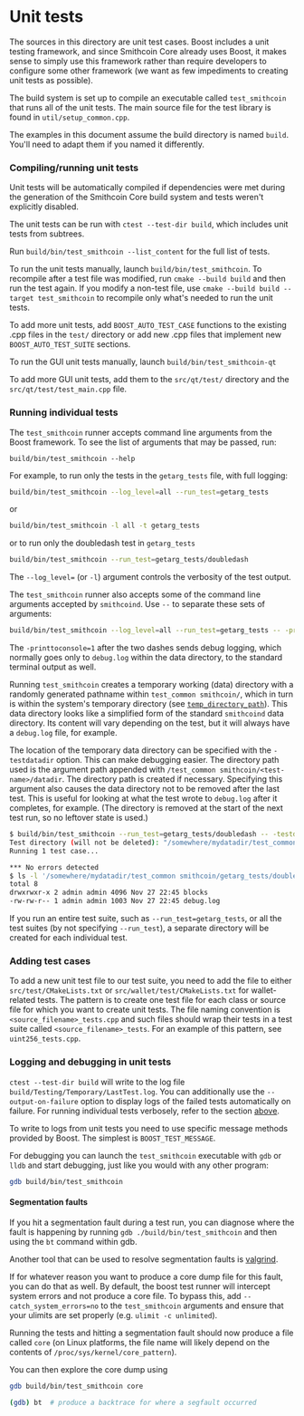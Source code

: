 # Unit tests

The sources in this directory are unit test cases. Boost includes a
unit testing framework, and since Smithcoin Core already uses Boost, it makes
sense to simply use this framework rather than require developers to
configure some other framework (we want as few impediments to creating
unit tests as possible).

The build system is set up to compile an executable called `test_smithcoin`
that runs all of the unit tests. The main source file for the test library is found in
`util/setup_common.cpp`.

The examples in this document assume the build directory is named
`build`. You'll need to adapt them if you named it differently.

### Compiling/running unit tests

Unit tests will be automatically compiled if dependencies were met
during the generation of the Smithcoin Core build system
and tests weren't explicitly disabled.

The unit tests can be run with `ctest --test-dir build`, which includes unit
tests from subtrees.

Run `build/bin/test_smithcoin --list_content` for the full list of tests.

To run the unit tests manually, launch `build/bin/test_smithcoin`. To recompile
after a test file was modified, run `cmake --build build` and then run the test again. If you
modify a non-test file, use `cmake --build build --target test_smithcoin` to recompile only what's needed
to run the unit tests.

To add more unit tests, add `BOOST_AUTO_TEST_CASE` functions to the existing
.cpp files in the `test/` directory or add new .cpp files that
implement new `BOOST_AUTO_TEST_SUITE` sections.

To run the GUI unit tests manually, launch `build/bin/test_smithcoin-qt`

To add more GUI unit tests, add them to the `src/qt/test/` directory and
the `src/qt/test/test_main.cpp` file.

### Running individual tests

The `test_smithcoin` runner accepts command line arguments from the Boost
framework. To see the list of arguments that may be passed, run:

```
build/bin/test_smithcoin --help
```

For example, to run only the tests in the `getarg_tests` file, with full logging:

```bash
build/bin/test_smithcoin --log_level=all --run_test=getarg_tests
```

or

```bash
build/bin/test_smithcoin -l all -t getarg_tests
```

or to run only the doubledash test in `getarg_tests`

```bash
build/bin/test_smithcoin --run_test=getarg_tests/doubledash
```

The `--log_level=` (or `-l`) argument controls the verbosity of the test output.

The `test_smithcoin` runner also accepts some of the command line arguments accepted by
`smithcoind`. Use `--` to separate these sets of arguments:

```bash
build/bin/test_smithcoin --log_level=all --run_test=getarg_tests -- -printtoconsole=1
```

The `-printtoconsole=1` after the two dashes sends debug logging, which
normally goes only to `debug.log` within the data directory, to the
standard terminal output as well.

Running `test_smithcoin` creates a temporary working (data) directory with a randomly
generated pathname within `test_common smithcoin/`, which in turn is within
the system's temporary directory (see
[`temp_directory_path`](https://en.cppreference.com/w/cpp/filesystem/temp_directory_path)).
This data directory looks like a simplified form of the standard `smithcoind` data
directory. Its content will vary depending on the test, but it will always
have a `debug.log` file, for example.

The location of the temporary data directory can be specified with the
`-testdatadir` option. This can make debugging easier. The directory
path used is the argument path appended with
`/test_common smithcoin/<test-name>/datadir`.
The directory path is created if necessary.
Specifying this argument also causes the data directory
not to be removed after the last test. This is useful for looking at
what the test wrote to `debug.log` after it completes, for example.
(The directory is removed at the start of the next test run,
so no leftover state is used.)

```bash
$ build/bin/test_smithcoin --run_test=getarg_tests/doubledash -- -testdatadir=/somewhere/mydatadir
Test directory (will not be deleted): "/somewhere/mydatadir/test_common smithcoin/getarg_tests/doubledash/datadir"
Running 1 test case...

*** No errors detected
$ ls -l '/somewhere/mydatadir/test_common smithcoin/getarg_tests/doubledash/datadir'
total 8
drwxrwxr-x 2 admin admin 4096 Nov 27 22:45 blocks
-rw-rw-r-- 1 admin admin 1003 Nov 27 22:45 debug.log
```

If you run an entire test suite, such as `--run_test=getarg_tests`, or all the test suites
(by not specifying `--run_test`), a separate directory
will be created for each individual test.

### Adding test cases

To add a new unit test file to our test suite, you need
to add the file to either `src/test/CMakeLists.txt` or
`src/wallet/test/CMakeLists.txt` for wallet-related tests. The pattern is to create
one test file for each class or source file for which you want to create
unit tests. The file naming convention is `<source_filename>_tests.cpp`
and such files should wrap their tests in a test suite
called `<source_filename>_tests`. For an example of this pattern,
see `uint256_tests.cpp`.

### Logging and debugging in unit tests

`ctest --test-dir build` will write to the log file `build/Testing/Temporary/LastTest.log`. You can
additionally use the `--output-on-failure` option to display logs of the failed tests automatically
on failure. For running individual tests verbosely, refer to the section
[above](#running-individual-tests).

To write to logs from unit tests you need to use specific message methods
provided by Boost. The simplest is `BOOST_TEST_MESSAGE`.

For debugging you can launch the `test_smithcoin` executable with `gdb` or `lldb` and
start debugging, just like you would with any other program:

```bash
gdb build/bin/test_smithcoin
```

#### Segmentation faults

If you hit a segmentation fault during a test run, you can diagnose where the fault
is happening by running `gdb ./build/bin/test_smithcoin` and then using the `bt` command
within gdb.

Another tool that can be used to resolve segmentation faults is
[valgrind](https://valgrind.org/).

If for whatever reason you want to produce a core dump file for this fault, you can do
that as well. By default, the boost test runner will intercept system errors and not
produce a core file. To bypass this, add `--catch_system_errors=no` to the
`test_smithcoin` arguments and ensure that your ulimits are set properly (e.g. `ulimit -c
unlimited`).

Running the tests and hitting a segmentation fault should now produce a file called `core`
(on Linux platforms, the file name will likely depend on the contents of
`/proc/sys/kernel/core_pattern`).

You can then explore the core dump using
```bash
gdb build/bin/test_smithcoin core

(gdb) bt  # produce a backtrace for where a segfault occurred
```

